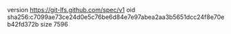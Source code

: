 version https://git-lfs.github.com/spec/v1
oid sha256:c7099ae73ce24d0e5c76be6d84e7e97abea2aa3b5651dcc24f8e70eb42fd372b
size 7596
